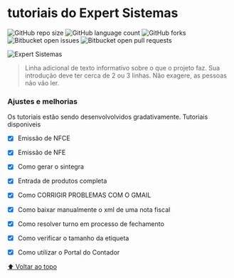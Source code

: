 
# tutoriais do Expert Sistemas

<!---Esses são exemplos. Veja https://shields.io para outras pessoas ou para personalizar este conjunto de escudos. Você pode querer incluir dependências, status do projeto e informações de licença aqui--->

![GitHub repo size](https://img.shields.io/github/repo-size/iuricode/README-template?style=for-the-badge)
![GitHub language count](https://img.shields.io/github/languages/count/iuricode/README-template?style=for-the-badge)
![GitHub forks](https://img.shields.io/github/forks/iuricode/README-template?style=for-the-badge)
![Bitbucket open issues](https://img.shields.io/bitbucket/issues/iuricode/README-template?style=for-the-badge)
![Bitbucket open pull requests](https://img.shields.io/bitbucket/pr-raw/iuricode/README-template?style=for-the-badge)

<img src="https://scontent.fudi1-2.fna.fbcdn.net/v/t1.6435-9/106464155_3090514324378093_5593894900557816209_n.png?_nc_cat=107&ccb=1-5&_nc_sid=09cbfe&_nc_eui2=AeGXH2_GXqCk24c1BdewrXf9mhJKu3jkh5iaEkq7eOSHmLEzf2hu1zTAE8j-98FYJ0uPjXvQCc3QLpDtTRKlBUVP&_nc_ohc=14YfbKOO-kMAX_BdsiX&_nc_ht=scontent.fudi1-2.fna&oh=2c26ab3a9d78efa4715c9489ce1a7ff1&oe=61CF4CA5" alt="Expert Sistemas">

> Linha adicional de texto informativo sobre o que o projeto faz. Sua introdução deve ter cerca de 2 ou 3 linhas. Não exagere, as pessoas não vão ler.

### Ajustes e melhorias

Os tutoriais estão sendo desenvolvolvidos gradativamente.
Tutoriais disponiveis

- [x] Emissão de NFCE
- [x] Emissão de NFE
- [x] Como gerar o sintegra
- [x] Entrada de produtos completa
- [x] Como CORRIGIR PROBLEMAS COM O GMAIL
- [x] Como baixar manualmente o xml de uma nota fiscal 
- [x] Como resolver turno em processo de fechamento
- [x] Como verificar o tamanho da etiqueta
- [x] Como utilizar o Portal do Contador



[⬆ Voltar ao topo](#Tutoriais_Expert)<br>
